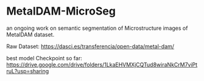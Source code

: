 # MetalDAM-MicroSeg
an ongoing work on semantic segmentation of Microstructure images of MetalDAM dataset.


Raw Dataset: https://dasci.es/transferencia/open-data/metal-dam/    


best model Checkpoint so far: https://drive.google.com/drive/folders/1LkaEHVMXjCQTud8wiraNkCrM7viPtruL?usp=sharing
 

